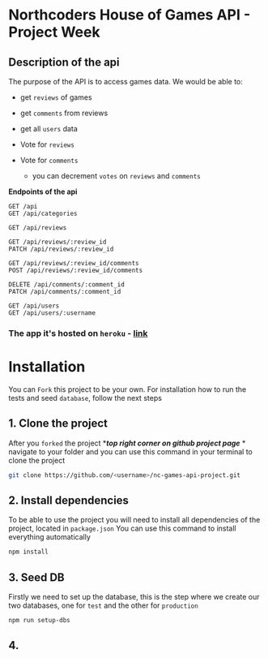 # Northcoders House of Games API - Project Week

## Description of the api

The purpose of the API is to access games data. We would be able to:

- get `reviews` of games
- get `comments` from reviews
- get all `users` data
- Vote for `reviews`
- Vote for `comments`

  - you can decrement `votes` on `reviews` and `comments`

**Endpoints of the api**

```http
GET /api
GET /api/categories

GET /api/reviews

GET /api/reviews/:review_id
PATCH /api/reviews/:review_id

GET /api/reviews/:review_id/comments
POST /api/reviews/:review_id/comments

DELETE /api/comments/:comment_id
PATCH /api/comments/:comment_id

GET /api/users
GET /api/users/:username
```

### The app it's hosted on `heroku` - [link](https://nc-games-api-project.herokuapp.com/api/)

# Installation

You can `Fork` this project to be your own. For installation how to run the tests and seed `database`, follow the next steps

## 1. Clone the project

After you `forked` the project \*_**top right corner on github project page**_ \* navigate to your folder and you can use this command in your terminal to clone the project

```bash
git clone https://github.com/<username>/nc-games-api-project.git
```

## 2. Install dependencies

To be able to use the project you will need to install all dependencies of the project, located in `package.json`
You can use this command to install everything automatically

```bash
npm install
```

## 3. Seed DB

Firstly we need to set up the database, this is the step where we create our two databases, one for `test` and the other for `production`

```bash
npm run setup-dbs
```

## 4.
